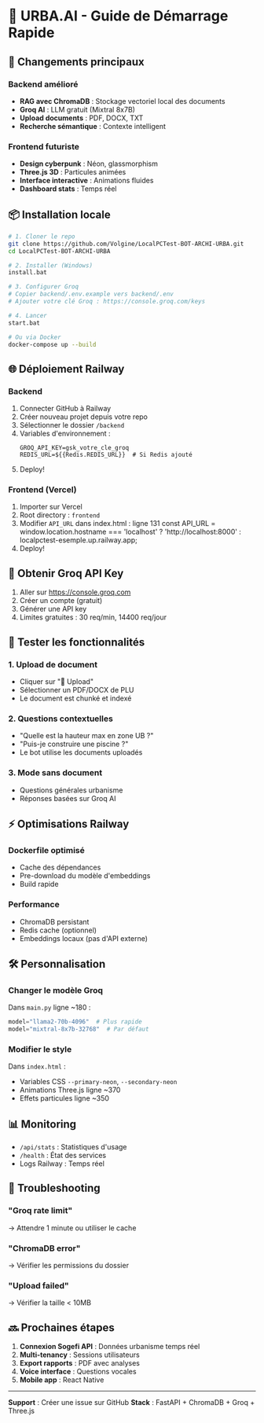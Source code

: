 # 🚀 URBA.AI - Guide de Démarrage Rapide

## 🎯 Changements principaux

### Backend amélioré
- **RAG avec ChromaDB** : Stockage vectoriel local des documents
- **Groq AI** : LLM gratuit (Mixtral 8x7B)
- **Upload documents** : PDF, DOCX, TXT
- **Recherche sémantique** : Contexte intelligent

### Frontend futuriste
- **Design cyberpunk** : Néon, glassmorphism
- **Three.js 3D** : Particules animées
- **Interface interactive** : Animations fluides
- **Dashboard stats** : Temps réel

## 📦 Installation locale

```bash
# 1. Cloner le repo
git clone https://github.com/Volgine/LocalPCTest-BOT-ARCHI-URBA.git
cd LocalPCTest-BOT-ARCHI-URBA

# 2. Installer (Windows)
install.bat

# 3. Configurer Groq
# Copier backend/.env.example vers backend/.env
# Ajouter votre clé Groq : https://console.groq.com/keys

# 4. Lancer
start.bat

# Ou via Docker
docker-compose up --build
```

## 🌐 Déploiement Railway

### Backend
1. Connecter GitHub à Railway
2. Créer nouveau projet depuis votre repo
3. Sélectionner le dossier `/backend`
4. Variables d'environnement :
   ```
   GROQ_API_KEY=gsk_votre_cle_groq
   REDIS_URL=${{Redis.REDIS_URL}}  # Si Redis ajouté
   ```
5. Deploy!

### Frontend (Vercel)
1. Importer sur Vercel
2. Root directory : `frontend`
3. Modifier `API_URL` dans index.html : ligne 131
  const API_URL = window.location.hostname === 'localhost' 
            ? 'http://localhost:8000' 
            : localpctest-esemple.up.railway.app;
4. Deploy!

## 🔑 Obtenir Groq API Key

1. Aller sur https://console.groq.com
2. Créer un compte (gratuit)
3. Générer une API key
4. Limites gratuites : 30 req/min, 14400 req/jour

## 🧪 Tester les fonctionnalités

### 1. Upload de document
- Cliquer sur "📁 Upload"
- Sélectionner un PDF/DOCX de PLU
- Le document est chunké et indexé

### 2. Questions contextuelles
- "Quelle est la hauteur max en zone UB ?"
- "Puis-je construire une piscine ?"
- Le bot utilise les documents uploadés

### 3. Mode sans document
- Questions générales urbanisme
- Réponses basées sur Groq AI

## ⚡ Optimisations Railway

### Dockerfile optimisé
- Cache des dépendances
- Pre-download du modèle d'embeddings
- Build rapide

### Performance
- ChromaDB persistant
- Redis cache (optionnel)
- Embeddings locaux (pas d'API externe)

## 🛠️ Personnalisation

### Changer le modèle Groq
Dans `main.py` ligne ~180 :
```python
model="llama2-70b-4096"  # Plus rapide
model="mixtral-8x7b-32768"  # Par défaut
```

### Modifier le style
Dans `index.html` :
- Variables CSS `--primary-neon`, `--secondary-neon`
- Animations Three.js ligne ~370
- Effets particules ligne ~350

## 📊 Monitoring

- `/api/stats` : Statistiques d'usage
- `/health` : État des services
- Logs Railway : Temps réel

## 🐛 Troubleshooting

### "Groq rate limit"
→ Attendre 1 minute ou utiliser le cache

### "ChromaDB error"
→ Vérifier les permissions du dossier

### "Upload failed"
→ Vérifier la taille < 10MB

## 🔜 Prochaines étapes

1. **Connexion Sogefi API** : Données urbanisme temps réel
2. **Multi-tenancy** : Sessions utilisateurs
3. **Export rapports** : PDF avec analyses
4. **Voice interface** : Questions vocales
5. **Mobile app** : React Native

---

**Support** : Créer une issue sur GitHub
**Stack** : FastAPI + ChromaDB + Groq + Three.js
